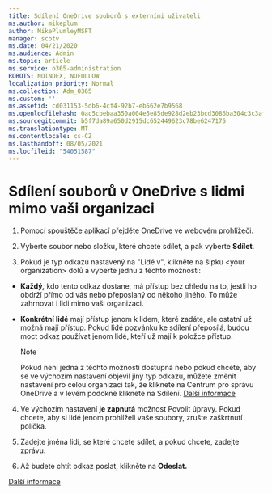 ```yaml
---
title: Sdílení OneDrive souborů s externími uživateli
ms.author: mikeplum
author: MikePlumleyMSFT
manager: scotv
ms.date: 04/21/2020
ms.audience: Admin
ms.topic: article
ms.service: o365-administration
ROBOTS: NOINDEX, NOFOLLOW
localization_priority: Normal
ms.collection: Adm_O365
ms.custom: ''
ms.assetid: cd031153-5db6-4cf4-92b7-eb562e7b9568
ms.openlocfilehash: 0ac5cbebaa350a004e5e85de928d2eb23bcd3086ba304c3c3afdfa9c13e42188
ms.sourcegitcommit: b5f7da89a650d2915dc652449623c78be6247175
ms.translationtype: MT
ms.contentlocale: cs-CZ
ms.lasthandoff: 08/05/2021
ms.locfileid: "54051587"
---
```

# <a name="share-files-in-onedrive-with-people-outside-your-organization"></a>Sdílení souborů v OneDrive s lidmi mimo vaši organizaci

1. Pomocí spouštěče aplikací přejděte OneDrive ve webovém prohlížeči. 
    
2. Vyberte soubor nebo složku, které chcete sdílet, a pak vyberte **Sdílet**. 
    
3. Pokud je typ odkazu nastavený na "Lidé v", klikněte na šipku \<your organization\> dolů a vyberte jednu z těchto možností: 
    
  - **Každý,** kdo tento odkaz dostane, má přístup bez ohledu na to, jestli ho obdrží přímo od vás nebo přeposlaný od někoho jiného. To může zahrnovat i lidi mimo vaši organizaci. 
    
  - **Konkrétní lidé** mají přístup jenom k lidem, které zadáte, ale ostatní už možná mají přístup. Pokud lidé pozvánku ke sdílení přeposílá, budou moct odkaz používat jenom lidé, kteří už mají k položce přístup. 
    
    > [!NOTE]
    > Pokud není jedna z těchto možností dostupná nebo pokud chcete, aby se ve výchozím nastavení objevil jiný typ odkazu, můžete  změnit nastavení pro celou organizaci tak, že kliknete na Centrum pro správu OneDrive a v levém podokně kliknete na Sdílení. [Další informace](https://go.microsoft.com/fwlink/?linkid=871961)
  
4. Ve výchozím nastavení **je zapnutá** možnost Povolit úpravy. Pokud chcete, aby si lidé jenom prohlíželi vaše soubory, zrušte zaškrtnutí políčka. 
    
5. Zadejte jména lidí, se které chcete sdílet, a pokud chcete, zadejte zprávu.
    
6. Až budete chtít odkaz poslat, klikněte na **Odeslat.** 
    
[Další informace](https://go.microsoft.com/fwlink/?linkid=871861)
  

